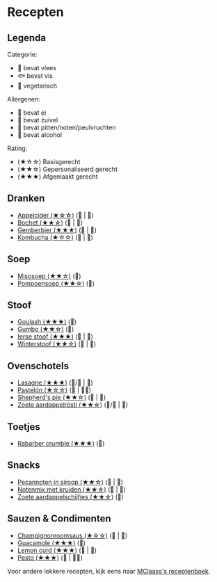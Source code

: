 # Recepten

## Legenda

Categorie:

- 🥩 bevat vlees
- 🐟 bevat vis
- 🥬 vegetarisch

Allergenen:

- 🥚 bevat ei
- 🧀 bevat zuivel
- 🥜 bevat pitten/noten/peulvruchten
- 🍷 bevat alcohol

Rating:

- (★☆☆) Basisgerecht
- (★★☆) Gepersonaliseerd gerecht
- (★★★) Afgemaakt gerecht

## Dranken

- [Appelcider (★☆☆)](./dranken/appelcider.md) (🥬 | 🍷)
- [Bochet (★★☆)](./dranken/bochet.md) (🥬 | 🍷)
- [Gemberbier (★★★)](./dranken/gemberbier.md) (🥬 | 🍷)
- [Kombucha (★☆☆)](./dranken/kombucha.md) (🥬 | 🍷)

## Soep

- [Misosoep (★★☆)](./soep/miso.md) (🥬)
- [Pompoensoep (★★☆)](./soep/pompoen.md) (🥬)

## Stoof

- [Goulash (★★★)](./stoof/goulash.md) (🥩)
- [Gumbo (★★☆)](./stoof/gumbo.md) (🥬)
- [Ierse stoof (★★★)](./stoof/ierse-stoof.md) (🥩 | 🍷)
- [Winterstoof (★★☆)](./stoof/winterstoof.md) (🥬 | 🍷)

## Ovenschotels

- [Lasagne (★★★)](./ovenschotels/lasagne.md) (🥬/🥩 | 🧀)
- [Pastelón (★☆☆)](./ovenschotels/pastelon.md) (🥩 | 🥚🧀)
- [Shepherd's pie (★★☆)](./ovenschotels/shepherds-pie.md) (🥩 | 🧀)
- [Zoete aardappelrösti (★★☆)](./ovenschotels/zoete-aardappelrosti.md) (🥬/🥩 | 🥚)

## Toetjes

- [Rabarber crumble (★★★)](./toetjes/crumble.md) (🥬)

## Snacks

- [Pecannoten in siroop (★★☆)](./snacks/pecan.md) (🥬 | 🥜)
- [Notenmix met kruiden (★★☆)](./snacks/notenmix.md) (🥬 | 🥜)
- [Zoete aardappelschijfjes (★★☆)](./snacks/zoete-aardappelschijfjes.md) (🥬)

## Sauzen & Condimenten

- [Champignonroomsaus (★☆☆)](./sauzen/champignonroomsaus.md) (🥩 | 🧀)
- [Guacamole (★★★)](./sauzen/guacamole.md) (🥬)
- [Lemon curd (★★★)](./sauzen/curd.md) (🥬 | 🥚)
- [Pesto (★★★)](./sauzen/pesto.md) (🥬 | 🧀🥜)

Voor andere lekkere recepten, kijk eens naar [MClaass's receptenboek](https://github.com/MClaass/recepten).
